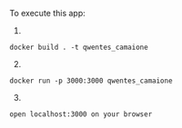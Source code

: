  To execute this app: 

1.

    docker build . -t qwentes_camaione

2.

    docker run -p 3000:3000 qwentes_camaione
3.

    open localhost:3000 on your browser
